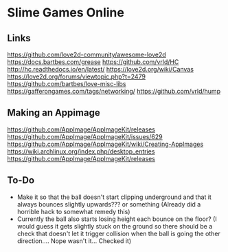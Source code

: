 # Slime Games Online
## Links
https://github.com/love2d-community/awesome-love2d
https://docs.bartbes.com/grease
https://github.com/vrld/HC
http://hc.readthedocs.io/en/latest/
https://love2d.org/wiki/Canvas
https://love2d.org/forums/viewtopic.php?t=2479
https://github.com/bartbes/love-misc-libs
https://gafferongames.com/tags/networking/
https://github.com/vrld/hump

## Making an Appimage
https://github.com/AppImage/AppImageKit/releases
https://github.com/AppImage/AppImageKit/issues/629
https://github.com/AppImage/AppImageKit/wiki/Creating-AppImages
https://wiki.archlinux.org/index.php/desktop_entries
https://github.com/AppImage/AppImageKit/releases

## To-Do
- Make it so that the ball doesn't start clipping underground and that it always bounces slightly upwards??? or something (Already did a horrible hack to somewhat remedy this)
- Currently the ball also starts losing height each bounce on the floor? (I would guess it gets slightly stuck on the ground so there should be a check that doesn't let it trigger collision when the ball is going the other direction.... Nope wasn't it... Checked it)
